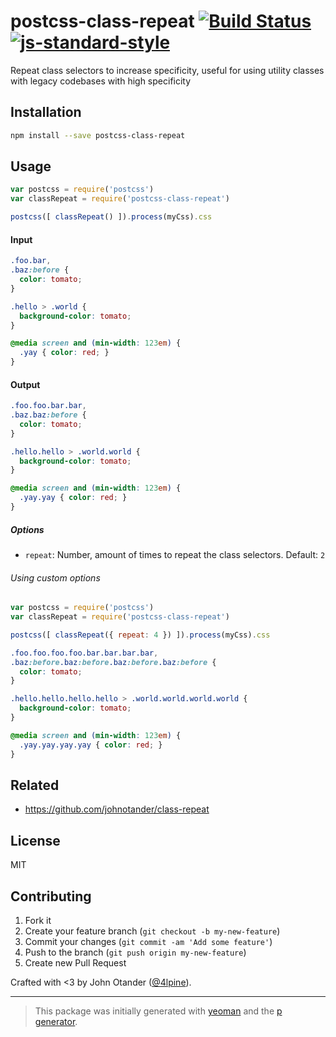 # postcss-class-repeat [![Build Status](https://secure.travis-ci.org/johnotander/postcss-class-repeat.png?branch=master)](https://travis-ci.org/johnotander/postcss-class-repeat) [![js-standard-style](https://img.shields.io/badge/code%20style-standard-brightgreen.svg?style=flat)](https://github.com/feross/standard)

Repeat class selectors to increase specificity, useful for using utility classes with legacy codebases with high specificity

## Installation

```bash
npm install --save postcss-class-repeat
```

## Usage

```javascript
var postcss = require('postcss')
var classRepeat = require('postcss-class-repeat')

postcss([ classRepeat() ]).process(myCss).css
```

#### Input

```css
.foo.bar,
.baz:before {
  color: tomato;
}

.hello > .world {
  background-color: tomato;
}

@media screen and (min-width: 123em) {
  .yay { color: red; }
}
```

#### Output

```css
.foo.foo.bar.bar,
.baz.baz:before {
  color: tomato;
}

.hello.hello > .world.world {
  background-color: tomato;
}

@media screen and (min-width: 123em) {
  .yay.yay { color: red; }
}
```

##### Options

- `repeat`: Number, amount of times to repeat the class selectors. Default: `2`

###### Using custom options

```javascript
var postcss = require('postcss')
var classRepeat = require('postcss-class-repeat')

postcss([ classRepeat({ repeat: 4 }) ]).process(myCss).css
```

```css
.foo.foo.foo.foo.bar.bar.bar.bar,
.baz:before.baz:before.baz:before.baz:before {
  color: tomato;
}

.hello.hello.hello.hello > .world.world.world.world {
  background-color: tomato;
}

@media screen and (min-width: 123em) {
  .yay.yay.yay.yay { color: red; }
}
```

## Related

* <https://github.com/johnotander/class-repeat>

## License

MIT

## Contributing

1. Fork it
2. Create your feature branch (`git checkout -b my-new-feature`)
3. Commit your changes (`git commit -am 'Add some feature'`)
4. Push to the branch (`git push origin my-new-feature`)
5. Create new Pull Request

Crafted with <3 by John Otander ([@4lpine](https://twitter.com/4lpine)).

***

> This package was initially generated with [yeoman](http://yeoman.io) and the [p generator](https://github.com/johnotander/generator-p.git).
